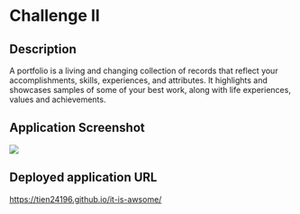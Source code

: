 # Challenge II

## Description
A portfolio is a living and changing collection of records that reflect your accomplishments, skills, experiences, and attributes. It highlights and showcases samples of some of your best work, along with life experiences, values and achievements. 

## Application Screenshot
![](images/screenshot1.png)

## Deployed application URL
https://tien24196.github.io/it-is-awsome/